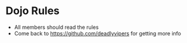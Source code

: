 Dojo Rules
==========

* All members should read the rules
* Come back to https://github.com/deadlyvipers for getting more info

